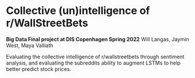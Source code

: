 # Collective (un)intelligence of r/WallStreetBets

**Big Data Final project at DIS Copenhagen Spring 2022**
Will Langas, Jaymin West, Maya Valliath

Evaluating the collective intelligence of r/wallstreetbets through sentiment analysis, and evaluating the subreddits ability to augment LSTMs to help better predict stock prices.

